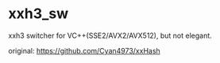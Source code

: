 # xxh3_sw
xxh3 switcher for VC++(SSE2/AVX2/AVX512), but not elegant.

original: https://github.com/Cyan4973/xxHash
